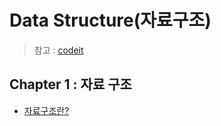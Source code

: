 # Data Structure(자료구조)
> 참고 : [codeit](https://www.codeit.kr/courses/10/assignments)

## Chapter 1 : 자료 구조
- [자료구조란?](https://blog.naver.com/chlwldk1998/221776576061)    